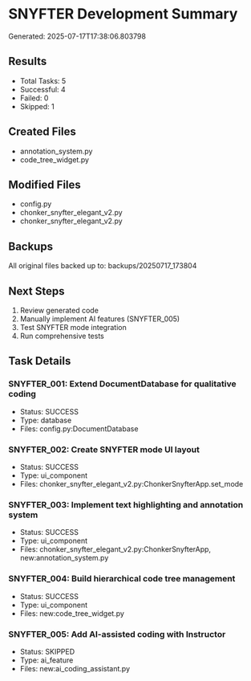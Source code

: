
# SNYFTER Development Summary
Generated: 2025-07-17T17:38:06.803798

## Results
- Total Tasks: 5
- Successful: 4
- Failed: 0
- Skipped: 1

## Created Files
- annotation_system.py
- code_tree_widget.py

## Modified Files  
- config.py
- chonker_snyfter_elegant_v2.py
- chonker_snyfter_elegant_v2.py

## Backups
All original files backed up to: backups/20250717_173804

## Next Steps
1. Review generated code
2. Manually implement AI features (SNYFTER_005)
3. Test SNYFTER mode integration
4. Run comprehensive tests

## Task Details

### SNYFTER_001: Extend DocumentDatabase for qualitative coding
- Status: SUCCESS
- Type: database
- Files: config.py:DocumentDatabase

### SNYFTER_002: Create SNYFTER mode UI layout
- Status: SUCCESS
- Type: ui_component
- Files: chonker_snyfter_elegant_v2.py:ChonkerSnyfterApp.set_mode

### SNYFTER_003: Implement text highlighting and annotation system
- Status: SUCCESS
- Type: ui_component
- Files: chonker_snyfter_elegant_v2.py:ChonkerSnyfterApp, new:annotation_system.py

### SNYFTER_004: Build hierarchical code tree management
- Status: SUCCESS
- Type: ui_component
- Files: new:code_tree_widget.py

### SNYFTER_005: Add AI-assisted coding with Instructor
- Status: SKIPPED
- Type: ai_feature
- Files: new:ai_coding_assistant.py

